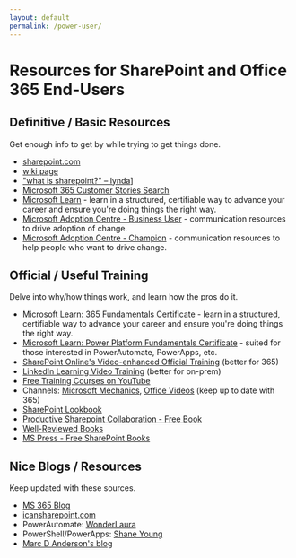 ```yaml
---
layout: default
permalink: /power-user/
---
```

# Resources for SharePoint and Office 365 End-Users

## Definitive / Basic Resources

Get enough info to get by while trying to get things done.

*   [sharepoint.com](http://sharepoint.com)
*   [wiki page](http://en.wikipedia.org/wiki/SharePoint)
*   ["what is sharepoint?" – lynda](https://www.youtube.com/watch?v=TE9TpraPlrE)]
*   [Microsoft 365 Customer Stories Search](https://customers.microsoft.com/en-AU/search?sq=&ff=&p=0&so=story_publish_date%20desc)
*   [Microsoft Learn](https://docs.microsoft.com/en-us/learn/) - learn in a structured, certifiable way to advance your career and ensure you're doing things the right way. 
*   [Microsoft Adoption Centre - Business User](https://adoption.microsoft.com/en-us/roles/business-user/) - communication resources to drive adoption of change.
*   [Microsoft Adoption Centre - Champion](https://adoption.microsoft.com/en-us/roles/champion/) - communication resources to help people who want to drive change.

## Official / Useful Training

Delve into why/how things work, and learn how the pros do it.

*   [Microsoft Learn: 365 Fundamentals Certificate](https://docs.microsoft.com/en-us/learn/certifications/microsoft-365-fundamentals/) - learn in a structured, certifiable way to advance your career and ensure you're doing things the right way.
*   [Microsoft Learn: Power Platform Fundamentals Certificate](https://docs.microsoft.com/en-us/learn/certifications/power-platform-fundamentals/) - suited for those interested in PowerAutomate, PowerApps, etc.
*   [SharePoint Online's Video-enhanced Official Training](https://support.office.com/en-us/article/Discover-SharePoint-cb8ef501-84db-4427-ac77-ec2009fb8e23?ui=en-US&rs=en-US&ad=US) (better for 365)
*   [LinkedIn Learning Video Training](https://www.linkedin.com/learning/topics/sharepoint) (better for on-prem) 
*   [Free Training Courses on YouTube](https://www.youtube.com/results?q=sharepoint&sp=EgIQAw%253D%253D)
*   Channels: [Microsoft Mechanics](https://www.youtube.com/user/OfficeGarageSeries), [Office Videos](https://www.youtube.com/user/officevideos/videos) (keep up to date with 365)
*   [SharePoint Lookbook](https://lookbook.microsoft.com/)
*   [Productive Sharepoint Collaboration - Free Book](https://stevegoodyear.wordpress.com/end-user-training-guide/)
*   [Well-Reviewed Books](https://www.amazon.com/gp/bestsellers/books/6133983011/ref=zg_b_bs_6133983011_1)
*   [MS Press - Free SharePoint Books](https://blogs.msdn.microsoft.com/mssmallbiz/category/ebooks/)

## Nice Blogs / Resources

Keep updated with these sources.

*   [MS 365 Blog](https://www.microsoft.com/en-au/microsoft-365/blog/)
*   [icansharepoint.com](http://icansharepoint.com/)
*   PowerAutomate: [WonderLaura](https://www.youtube.com/c/Wonderlaura)
*   PowerShell/PowerApps: [Shane Young](https://www.youtube.com/c/ShaneYoungCloud) 
*   [Marc D Anderson's blog](https://sympmarc.com/)
